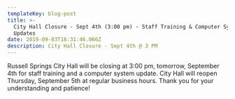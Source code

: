 ```yaml
---
templateKey: blog-post
title: >-
  City Hall Closure - Sept 4th (3:00 pm) - Staff Training & Computer System
  Updates
date: 2019-09-03T16:31:46.066Z
description: City Hall Closure - Sept 4th @ 3 PM
---
```

Russell Springs City Hall will be closing at 3:00 pm, tomorrow, September 4th for staff training and a computer system update. City Hall will reopen Thursday, September 5th at regular business hours. Thank you for your understanding and patience!
